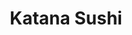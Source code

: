 ---
layout: place
title: Katana Sushi
permalink: /maryland/clarksville/katana-sushi.html
stateAbbr: MD
stateName: Maryland
cityName: Clarksville
seo:
  type: restaurant
  links: http://katanasushionline.com/
place_id: ChIJFxkbC-HYt4kR_DMUN4lgFj0
photos:
  - name: >-
      places/ChIJFxkbC-HYt4kR_DMUN4lgFj0/photos/AeeoHcJGNhyKU9Ffs6tqnaT4mic8cL1cz6D5spnfxFKPLQtBW9Vli-hunbmIueY7I-_LcV985Jn8Kp13ubGf0wd-PI1-c0IZ2WcPFOd9r42vRtow8uPapfoi0npXqprXtURb_66axxDz8uhmbDTlgSFwGuKcn5O7XOGp7bXfDpaBrz18ju2FaV5EktJhNrQx77OjdnjFYU-gjE6BCb_pgW6dT4O3b2T_0TZkSYlmEzKZDmZJbRnYs9aKLB4du8hNEERrzvuax0SllfdNi4--TAlrimA_fC_YZTtRFLE9ZuFQgVtnbw
    widthPx: 1242
    heightPx: 699
    authorAttributions:
      - displayName: Katana Sushi
        uri: https://maps.google.com/maps/contrib/111131924586460866161
        photoUri: >-
          https://lh3.googleusercontent.com/a-/ALV-UjUmgWf8dxCjX-FrrrjGEdbp017BQnnPJjB5uqUTXlIzB91-Rhk=s100-p-k-no-mo
    flagContentUri: >-
      https://www.google.com/local/imagery/report/?cb_client=maps_api_places.places_api&image_key=!1e10!2sAF1QipM_nb0aK9J6I1qjsXV6vhqxSkwQIS2lTt_Mih9U&hl=en-US
    googleMapsUri: >-
      https://www.google.com/maps/place//data=!3m4!1e2!3m2!1sAF1QipM_nb0aK9J6I1qjsXV6vhqxSkwQIS2lTt_Mih9U!2e10!4m2!3m1!1s0x89b7d8e10b1b1917:0x3d166089371433fc
  - name: >-
      places/ChIJFxkbC-HYt4kR_DMUN4lgFj0/photos/AeeoHcIaZAtJNlsJu4xvbSPG4Z3NO8_sl6ZWteFJHKOmLeYBVQbYINRM-M-RXyFV2BTmro1oqndQQTLJO3dcJXhSXClR12JX4hB_njLCrp4Hiioc4NWNLguU8T7fVtXyvdZFABEv6NKlBEcrwWQJGZuLCqlzkvJgw-GnvCTw1tvT14BCwfw782z_cVFd6dENO1wkA9_kToTxTd36LjMab6RQR4pbnUGp_xzKmemFC8X7Z0RSJEJw5LbbRusJVwoTKjIjStMCmrLyUVwNfcTXgQwD6h5xbGoe24H-uP0jqlvDy95_yA
    widthPx: 828
    heightPx: 600
    authorAttributions:
      - displayName: Katana Sushi
        uri: https://maps.google.com/maps/contrib/111131924586460866161
        photoUri: >-
          https://lh3.googleusercontent.com/a-/ALV-UjUmgWf8dxCjX-FrrrjGEdbp017BQnnPJjB5uqUTXlIzB91-Rhk=s100-p-k-no-mo
    flagContentUri: >-
      https://www.google.com/local/imagery/report/?cb_client=maps_api_places.places_api&image_key=!1e10!2sAF1QipP7XgNjk6lHDuT3P8hEn-HtkacHvGmhASBTN0YR&hl=en-US
    googleMapsUri: >-
      https://www.google.com/maps/place//data=!3m4!1e2!3m2!1sAF1QipP7XgNjk6lHDuT3P8hEn-HtkacHvGmhASBTN0YR!2e10!4m2!3m1!1s0x89b7d8e10b1b1917:0x3d166089371433fc
  - name: >-
      places/ChIJFxkbC-HYt4kR_DMUN4lgFj0/photos/AeeoHcJG1t4wzkxvQHVbVr2SPcUsVrbFUdvKz_y--NGsaZ5NPBO7I_fXCGrxPZEXvT1WD64wgGRqWm-ekRqL5QuyXJr5NYsAX9qJ3kb3R6R0ePk9RkrXNTSBoIkXi6J9OCSaBCd3DmmcQcYYrORygu8FLzA69MT_ePSk8BXka4b5xBph7bIBW7XTglAVfmCJei0kGkqw8Kvo0-TwgpBB1igx98hjpTPsfZ_lPHmQUiDvGOrOw8PXoLfHj7V15hOG0dUxTNZMy3cpI0GrARuBK12wQ4UgoJwRcoU3ZUc8q-PNyDZOhJBy-fSfkfrdf-D-YQgC-gCX5AOCUztnmIWQ2kxq6KGBbyosi4jVsKSHsfomOoOEoLi__7yLT39tk_W3Xfl1Ofs8sLO8Ex0xATOO6zDCU2wlp5vTfH053K6YxstOWCSPag
    widthPx: 3000
    heightPx: 4000
    authorAttributions:
      - displayName: Jen Zhou
        uri: https://maps.google.com/maps/contrib/103889483517841723895
        photoUri: >-
          https://lh3.googleusercontent.com/a-/ALV-UjWL9tJXi_Rq3bnekYJUG-LwPTuVHq7DhMh2d47XefqhescpIyg4=s100-p-k-no-mo
    flagContentUri: >-
      https://www.google.com/local/imagery/report/?cb_client=maps_api_places.places_api&image_key=!1e10!2sCIHM0ogKEICAgIDn0cuMJA&hl=en-US
    googleMapsUri: >-
      https://www.google.com/maps/place//data=!3m4!1e2!3m2!1sCIHM0ogKEICAgIDn0cuMJA!2e10!4m2!3m1!1s0x89b7d8e10b1b1917:0x3d166089371433fc
  - name: >-
      places/ChIJFxkbC-HYt4kR_DMUN4lgFj0/photos/AeeoHcKiagVj74MCkMuQwQ9adN2Cz-1zs8K1TArbcNm-ingOh8EM9NqNOVX24D516gLTCeW71Er8tDIE4gCUI5aDSin3Tt_3oO1BXz5t6bvG7WZM7d_7X7qd17Q4yn1jHxwQcFVab4ak0Ox7FCK3ghK1YwybWlbZzc2TZiXyYFKVorys5VH-hMn53D_iw3kbeW6PP-7ptOCCtp5JdFO5L3-1qo1E_g9geqVkfoIatmTFZZ7VSjrF0LwSE-D3wv9zRF0QLyPlO-r9SC2J7QptzYccvMTg-QLii1CyiCiGtt7K7Y3dO5jZm37U5jOu1DhIceByZyMRe2vBTYZ7ZnL-Fyd1u9uLli5K-Df165QX7NRT1b-4KKbS39TfDFTu51-gH2BAzHswYQPPEoVY11MM4kdqeUH7SabmnHp7GYXdLU6BoVF9NA
    widthPx: 4032
    heightPx: 3024
    authorAttributions:
      - displayName: Thavyness
        uri: https://maps.google.com/maps/contrib/104647044616985249310
        photoUri: >-
          https://lh3.googleusercontent.com/a-/ALV-UjXvBeMIyDnaNVGjiHKBSqCUCetVZDUgP9mkg5NKIfWTQcCgnFpz=s100-p-k-no-mo
    flagContentUri: >-
      https://www.google.com/local/imagery/report/?cb_client=maps_api_places.places_api&image_key=!1e10!2sCIHM0ogKEICAgIDWrejxEw&hl=en-US
    googleMapsUri: >-
      https://www.google.com/maps/place//data=!3m4!1e2!3m2!1sCIHM0ogKEICAgIDWrejxEw!2e10!4m2!3m1!1s0x89b7d8e10b1b1917:0x3d166089371433fc
  - name: >-
      places/ChIJFxkbC-HYt4kR_DMUN4lgFj0/photos/AeeoHcLVE7VAQMjVsOPM2vehwL3-STTOPp2Nk1XcoxFgZ2j2FbkVSxKKtQdVIDAmX5UX19298OOY4CLaaKscNpX7uL8BWqzwPgLC4zVOo1MKc9JreErsz0FEhdSGNDsyjloSyKXAQJjep8xmHM4ssxq98hk2eq4uxbOnfADzSGlKtw80jxzKPZ5x5zP86YeO_7YbLDQC_266W-axLUvVwi6d_KoMXJMRnOOVpaSWEqG2OH0npDLx6ZUybN4sriu0ebg1ZQxbrJQg4ENcB4eVg0X5oqLQvy-29es0KM0fDD3xLnbZS0Hurgp5Ya42oT9ZqkwxIXolHwPK51qAUNx39355l6VcBRTsDsmCqsUINp1_0HTkHsqCmVZ8RrEtTIUKgwEUxoEkhKzKp8BxxWMenpsNtrPVVWCtCvJGBHxpkJzqp23siQ
    widthPx: 4000
    heightPx: 2252
    authorAttributions:
      - displayName: Maria Hammoud
        uri: https://maps.google.com/maps/contrib/113462005286712011406
        photoUri: >-
          https://lh3.googleusercontent.com/a-/ALV-UjXajMJtvnPAllo-oQFju84q9WdxmUGVlQhFRlwSBS2Mi2i6l3VMig=s100-p-k-no-mo
    flagContentUri: >-
      https://www.google.com/local/imagery/report/?cb_client=maps_api_places.places_api&image_key=!1e10!2sCIHM0ogKEICAgICH2KG3JA&hl=en-US
    googleMapsUri: >-
      https://www.google.com/maps/place//data=!3m4!1e2!3m2!1sCIHM0ogKEICAgICH2KG3JA!2e10!4m2!3m1!1s0x89b7d8e10b1b1917:0x3d166089371433fc
  - name: >-
      places/ChIJFxkbC-HYt4kR_DMUN4lgFj0/photos/AeeoHcJdM8fAA-Sub7Xt8MEx8zeUh_hPza41mK3ngRkf0CLyTmnhnHipZv-Xe4GTc0AB7g-Gnkui7Ur6qN5EwkHoDucoYSx3afMq0MC--c1KJalC1JWERQEg1TduAqn9wHq_X_SeFFD2Y7nLA2qGHQnzT_Eaw4X0pBIt1nc9kascxyVy2dyKSfVGN8AGl4ioEfDmNHjjGEPaOQXivUvNYEFQkMZL3y5hB0EgTKDBBoCqfAPzPzDjpbUNO58SYkxkpqmIPQ8JeuMvzxR0FeqbRRe3VdDPSlLEZPHwPbwYI2ltNnqfd7UXQfYfjd6ODM1-sh2hMnAq128KjQm0su2XmJDQxHj-15MpSqV7aWe7D5qJbaO2fbFpIXLlEgQ34gY0FDtxvbbLxyRtZilH4ZT1npOTuVPtc9Qheb_-HMRqTLgbhY6UzAI
    widthPx: 4000
    heightPx: 2252
    authorAttributions:
      - displayName: Maria Hammoud
        uri: https://maps.google.com/maps/contrib/113462005286712011406
        photoUri: >-
          https://lh3.googleusercontent.com/a-/ALV-UjXajMJtvnPAllo-oQFju84q9WdxmUGVlQhFRlwSBS2Mi2i6l3VMig=s100-p-k-no-mo
    flagContentUri: >-
      https://www.google.com/local/imagery/report/?cb_client=maps_api_places.places_api&image_key=!1e10!2sCIHM0ogKEICAgICH2KG3-AE&hl=en-US
    googleMapsUri: >-
      https://www.google.com/maps/place//data=!3m4!1e2!3m2!1sCIHM0ogKEICAgICH2KG3-AE!2e10!4m2!3m1!1s0x89b7d8e10b1b1917:0x3d166089371433fc
  - name: >-
      places/ChIJFxkbC-HYt4kR_DMUN4lgFj0/photos/AeeoHcLA8f1dFRqKVLianpGpuZ4YWQdQjCtN1EUKh-r-igqyOjBk94Ya5MGJK6uVQmyGBXUZBaxfYo3Y1wo3rlZZje9EBpCSpy3KFROY9yf7T7v5gsW4QAKRWy_nVWvzB8otCfMkXFbmZc5bQjQCN9YlYWsQ2A-uUM-Y2sRvJkysvCFxktH7FZeI2mrO4OzzpX50Bpp8SG9ykp3EfP4mPqNCtO1JyVN4CoBSVFubtXCxeUAj7TjIIemGfs-5t7GbOZSTfkYH5SLbdJlge7_ZxebAzD95fOEOR8Lh4jA6cqPtYJvorzUUeC2vZidcUOsvmR8RyVQHtF24HbnaaYLZOCSV1eX_lNarJp52DiD4DDaxoidLh_PHRCHlXEnHTNcWd7QJxFEmU_QPaHsjxARDNIdDbx0lWXEHnn2y1ehAheUntMxyXJAV
    widthPx: 4032
    heightPx: 3024
    authorAttributions:
      - displayName: Laura Y
        uri: https://maps.google.com/maps/contrib/112974009588092167374
        photoUri: >-
          https://lh3.googleusercontent.com/a-/ALV-UjVhls3MdDqTK4feym5msmaFtUft7xNoBBQXEmGHOXba4XmPPG0SHw=s100-p-k-no-mo
    flagContentUri: >-
      https://www.google.com/local/imagery/report/?cb_client=maps_api_places.places_api&image_key=!1e10!2sCIHM0ogKEICAgICL15_i1AE&hl=en-US
    googleMapsUri: >-
      https://www.google.com/maps/place//data=!3m4!1e2!3m2!1sCIHM0ogKEICAgICL15_i1AE!2e10!4m2!3m1!1s0x89b7d8e10b1b1917:0x3d166089371433fc
  - name: >-
      places/ChIJFxkbC-HYt4kR_DMUN4lgFj0/photos/AeeoHcJBymR61zGvOmd6iY2gvAjsOgVlf54h1N3U_uU_Vofc_4Yqp9Av5zyGOEogc7OQqaQbiwxtI896BzXG99bE6trmjtN5kFqDT6lqYbqfk9uInUH9ivVxU28Vm1grbvKx-_fOHxS3xHCXaiqEWe-m65P38asb5_nvOv6T9lEEU5hUqeS_9lxijfnTVQUjIj8iIN9GZMrCLZEX245pIEl8SDgeviTeOb6H6-m06E7axm8MCrkYZSFjpfQ9EGGUKXblIGjIiXpaMfSMyk8wEBSO_T9SQ0IBdOQ51NiL8SNkRSiIsUUrBPLs5JwSSDHjERaKW4WRGDekNqYh_kvFxrJbTUh-3EvQQaUb8-lKsWr62Om7z8apLQKGaaBxnB2rhXG8jONENEvfdMgOuMvrObAM3KN9loMgjEriO7DhSyYyF8R3Iw
    widthPx: 4032
    heightPx: 3024
    authorAttributions:
      - displayName: Mona L
        uri: https://maps.google.com/maps/contrib/108925205228876042576
        photoUri: >-
          https://lh3.googleusercontent.com/a-/ALV-UjWad9DojhOgSDkPtgJ3VToN_wBYgyx2DPOmvWPeZ93JZ02aggKybw=s100-p-k-no-mo
    flagContentUri: >-
      https://www.google.com/local/imagery/report/?cb_client=maps_api_places.places_api&image_key=!1e10!2sCIHM0ogKEICAgMDg2__vXg&hl=en-US
    googleMapsUri: >-
      https://www.google.com/maps/place//data=!3m4!1e2!3m2!1sCIHM0ogKEICAgMDg2__vXg!2e10!4m2!3m1!1s0x89b7d8e10b1b1917:0x3d166089371433fc
  - name: >-
      places/ChIJFxkbC-HYt4kR_DMUN4lgFj0/photos/AeeoHcJ0FyUKtDQ0nuXhj4cQQVqWkDeWRA--mSQLBUtZ3gic4bPoIRqOKyJWEh95BqUOK-95Rv7ae0kH1JNAaiT-0v7xwBn27Ai4EZBtnq11eZYEh-uywKDG3PE_J8a4AnMVmMxVkCyh9FtdogVFfU-PefhNp3Cf3AbApY1fj6HMKDvWAR2OYLOmmgpaYauX_xzrPh5sbS8GQjegVpcxUOTlJJZrZdB7b-Zf7tRfnCCNZF1xCVQ2x8lCvwKZYG__5po7KMD0cR8LaTDQRY5ifw_R6bQ1m7X_MlXvNITUXB4YzC3rpqGKQ9Yqk_iL73ywkAw18zYzPSCnlnlCMlA7tlbdjxdRcXe99zzFPUtPH-UooL5zjniu1XVNMAiZFPt0v_GZ8GfNzly2SUweUmBRzvuf4L4A4ziwglB7sxlwXVJjsKaoOBU
    widthPx: 4032
    heightPx: 3024
    authorAttributions:
      - displayName: Brendan Rhoad
        uri: https://maps.google.com/maps/contrib/108454016649688929195
        photoUri: >-
          https://lh3.googleusercontent.com/a-/ALV-UjW8HrAonznaXBp2nCthwY00NgnyAtkmazA1g_WYMcVq8JoFHMnJ=s100-p-k-no-mo
    flagContentUri: >-
      https://www.google.com/local/imagery/report/?cb_client=maps_api_places.places_api&image_key=!1e10!2sCIHM0ogKEICAgIDb5uK9-wE&hl=en-US
    googleMapsUri: >-
      https://www.google.com/maps/place//data=!3m4!1e2!3m2!1sCIHM0ogKEICAgIDb5uK9-wE!2e10!4m2!3m1!1s0x89b7d8e10b1b1917:0x3d166089371433fc
  - name: >-
      places/ChIJFxkbC-HYt4kR_DMUN4lgFj0/photos/AeeoHcKOUvBjL-gXfoDD9_B1oSBcXl-4L0gHvZO54u3YpGDkyefu29pEJca2gOwk7lwQwPFT8ozQkFP9Bme1LJwPvB5Mc67lM-LXPZrExI4umdCNZmGt_MnbtSRJVfPqPASF2XFDGYSQBc326xm8INGBkYggycxPiYROUJ0iS1xt8YJOOeaavuK_wHycdd2KP9Lrfl4APP67rSzYJIjmgfdb5-h9kMnCTk4Nbre_Dqc38NqVFg1af_IxgjbO4IruWlTxFZsS_I-Fyt8Vg-Igw5OH9rzE2e1XJMZlvG3tVOBAi8nd5Ra_GVZuL1uOtLIqzvr4DLvcRmz5Sq004sM2E5NocTiB8fJFZD9VkIQa1vlvzfT52a9XjL42ogo8fB8EtUiIW-q9rZ-7mv5iLUuZKvtUu5bl47Bh9F0QDFgNiDxy2INFdg
    widthPx: 4000
    heightPx: 2252
    authorAttributions:
      - displayName: Maria Hammoud
        uri: https://maps.google.com/maps/contrib/113462005286712011406
        photoUri: >-
          https://lh3.googleusercontent.com/a-/ALV-UjXajMJtvnPAllo-oQFju84q9WdxmUGVlQhFRlwSBS2Mi2i6l3VMig=s100-p-k-no-mo
    flagContentUri: >-
      https://www.google.com/local/imagery/report/?cb_client=maps_api_places.places_api&image_key=!1e10!2sCIHM0ogKEICAgICH2KG3eA&hl=en-US
    googleMapsUri: >-
      https://www.google.com/maps/place//data=!3m4!1e2!3m2!1sCIHM0ogKEICAgICH2KG3eA!2e10!4m2!3m1!1s0x89b7d8e10b1b1917:0x3d166089371433fc
address: 6343 Ten Oaks Rd, Clarksville, MD 21029, USA
street: 6343 Ten Oaks Rd
city: Clarksville
state: MD
zip: '21029'
country: USA
neighborhood: Clarksville
latitude: '39.206533'
longitude: '-76.945337'
accessibility_options:
  wheelchairAccessibleParking: true
  wheelchairAccessibleEntrance: true
  wheelchairAccessibleRestroom: true
  wheelchairAccessibleSeating: true
business_status: OPERATIONAL
name: Katana Sushi
google_maps_links:
  directionsUri: >-
    https://www.google.com/maps/dir//''/data=!4m7!4m6!1m1!4e2!1m2!1m1!1s0x89b7d8e10b1b1917:0x3d166089371433fc!3e0
  placeUri: https://maps.google.com/?cid=4401811828252095484
  writeAReviewUri: >-
    https://www.google.com/maps/place//data=!4m3!3m2!1s0x89b7d8e10b1b1917:0x3d166089371433fc!12e1
  reviewsUri: >-
    https://www.google.com/maps/place//data=!4m4!3m3!1s0x89b7d8e10b1b1917:0x3d166089371433fc!9m1!1b1
  photosUri: >-
    https://www.google.com/maps/place//data=!4m3!3m2!1s0x89b7d8e10b1b1917:0x3d166089371433fc!10e5
primary_type: Sushi Restaurant
opening_hours:
  openNow: true
  periods:
    - open:
        day: 0
        hour: 12
        minute: 0
      close:
        day: 0
        hour: 21
        minute: 30
    - open:
        day: 1
        hour: 11
        minute: 0
      close:
        day: 1
        hour: 21
        minute: 45
    - open:
        day: 2
        hour: 11
        minute: 0
      close:
        day: 2
        hour: 21
        minute: 45
    - open:
        day: 3
        hour: 11
        minute: 0
      close:
        day: 3
        hour: 21
        minute: 45
    - open:
        day: 4
        hour: 11
        minute: 0
      close:
        day: 4
        hour: 21
        minute: 45
    - open:
        day: 5
        hour: 11
        minute: 0
      close:
        day: 5
        hour: 22
        minute: 45
    - open:
        day: 6
        hour: 11
        minute: 0
      close:
        day: 6
        hour: 22
        minute: 45
  weekdayDescriptions:
    - 'Monday: 11:00 AM – 9:45 PM'
    - 'Tuesday: 11:00 AM – 9:45 PM'
    - 'Wednesday: 11:00 AM – 9:45 PM'
    - 'Thursday: 11:00 AM – 9:45 PM'
    - 'Friday: 11:00 AM – 10:45 PM'
    - 'Saturday: 11:00 AM – 10:45 PM'
    - 'Sunday: 12:00 – 9:30 PM'
  nextCloseTime: '2025-05-04T02:45:00Z'
secondary_opening_hours:
  regular:
    weekdayDescriptions: null
    type: null
  current:
    weekdayDescriptions: null
    type: null
phone: (410) 531-9777
price_level: PRICE_LEVEL_MODERATE
price_range: $20 &ndash; $30
rating: '4.5'
rating_count: 351
website: http://katanasushionline.com/
description: >-
  Discover Katana Sushi in Clarksville, MD$$$Katana Sushi in Clarksville, MD,
  offers a welcoming spot for enjoying fresh sushi and a mix of Asian-inspired
  dishes in a relaxed setting. This family-friendly eatery stands out with its
  accessible features, including wheelchair-friendly parking, entrances, and
  seating, making it easy for everyone to enjoy a meal. Patrons can savor a
  variety of rolls alongside Thai, Chinese, and Japanese options, all prepared
  with quality ingredients that highlight authentic flavors. The restaurant's
  convenient hours, often extending into the evening, cater to those seeking
  top-rated sushi places near them for lunch or dinner. With its inviting
  atmosphere and diverse menu, it's a go-to choice for anyone exploring sushi
  restaurants in the area.
generative_summary: >-
  Discover Katana Sushi in Clarksville, MD$$$Katana Sushi in Clarksville, MD,
  offers a welcoming spot for enjoying fresh sushi and a mix of Asian-inspired
  dishes in a relaxed setting. This family-friendly eatery stands out with its
  accessible features, including wheelchair-friendly parking, entrances, and
  seating, making it easy for everyone to enjoy a meal. Patrons can savor a
  variety of rolls alongside Thai, Chinese, and Japanese options, all prepared
  with quality ingredients that highlight authentic flavors. The restaurant's
  convenient hours, often extending into the evening, cater to those seeking
  top-rated sushi places near them for lunch or dinner. With its inviting
  atmosphere and diverse menu, it's a go-to choice for anyone exploring sushi
  restaurants in the area.
generative_disclosure: Summarized by AI using the Grok-3-Mini model.
reviews: null
review_summary: >-
  Insights from Customer Feedback$$$Folks raving about Katana Sushi often
  highlight the consistently fresh and flavorful rolls that make it a standout
  among local Japanese spots. Many appreciate the solid service and welcoming
  vibe, which add to the overall enjoyable dining experience without any major
  hiccups. Based on the high ratings, it seems customers frequently enjoy the
  variety of dishes, noting that the portions are generous and the prices fair
  for the quality. While a few mentions touch on wait times during busy periods,
  the positives like tasty options and accommodating staff keep the buzz
  positive for those hunting for the best sushi near me. All in all, it's clear
  this place delivers a reliably good meal that keeps diners coming back for
  more.
review_disclosure: Summarized by AI using the Grok-3-Mini model.
parking_options: null
payment_options: null
allow_dogs: null
curbside_pickup: null
delivery: null
dine_in: null
good_for_children: null
good_for_groups: null
good_for_sports: null
live_music: null
menu_for_children: null
outdoor_seating: null
reservable: null
restroom: null
serves_beer: null
serves_breakfast: null
serves_brunch: null
serves_cocktails: null
serves_coffee: null
serves_dinner: null
serves_dessert: null
serves_lunch: null
serves_vegetarian_food: null
serves_wine: null
takeout: null
update_category: enterprise
places_description: null

---